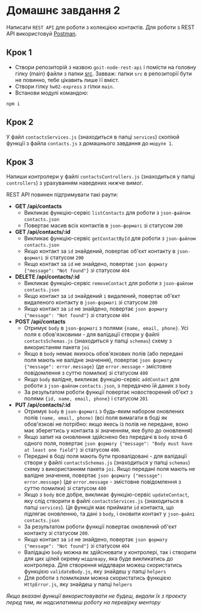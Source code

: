 # Домашнє завдання 2

Написати `REST API` для роботи з колекцією контактів. Для роботи з REST API використовуй [Postman](https://www.postman.com/).

## Крок 1

- Cтвори репозиторій з назвою `goit-node-rest-api` і помісти на головну гілку (main) файли з папки [src](https://github.com/AlonaHarnyk/node_tasks/tree/main/hw2/src). Завваж: папки `src` в репозиторії бути не повинно, тебе цікавить лише її вміст.
- Створи гілку `hw02-express` з гілки `main`.
- Встанови модулі командою:

```
npm i
```

## Крок 2

У файл `contactsServices.js` (знаходиться в папці `services`) скопіюй функції з файла `contacts.js` з домашнього завдання до `модуля 1`.

## Крок 3

Напиши контролери у файлі `contactsControllers.js` (знаходиться у папці `controllers`) з урахуванням наведених нижче вимог.

REST API повинен підтримувати такі раути:

- **GET /api/contacts**
  - Викликає функцію-сервіс `listContacts` для роботи з `json-файлом` `contacts.json`
  - Повертає масив всіх контактів в `json-форматі` зі статусом `200`
- **GET /api/contacts/:id**
  - Викликає функцію-сервіс `getContactById` для роботи з `json-файлом` `contacts.json`
  - Якщо контакт за `id` знайдений, повертає об'єкт контакту в `json-форматі` зі статусом `200`
  - Якщо контакт за `id` не знайдено, повертає `json формату {"message": "Not found"}` зі статусом `404`
- **DELETE /api/contacts/:id**
  - Викликає функцію-сервіс `removeContact` для роботи з `json-файлом` `contacts.json`
  - Якщо контакт за `id` знайдений `і` видалений, повертає об'єкт видаленого контакту в `json-форматі` зі статусом `200`
  - Якщо контакт за `id` не знайдено, повертає `json формату {"message": "Not found"}` зі статусом `404`
- **POST /api/contacts**
  - Отримує `body` в `json-форматі` з полями `{name, email, phone}`. Усі поля є обов'язковими - для валідації створи у файлі `contactsSchemas.js` (знаходиться у папці `schemas`) схему з використаням пакета `joi`
  - Якщо в `body` немає якихось обов'язкових полів (або передані поля мають не валідне значення), повертає `json формату {"message": error.message}` (де `error.message` - змістовне повідомлення з суттю помилки) зі статусом `400`
  - Якщо `body` валідне, викликає функцію-сервіс `addContact` для роботи з `json-файлом` `contacts.json`, з передачею їй даних з `body`
  - За результатом роботи функції повертає новостворений об'єкт з полями `{id, name, email, phone}` і статусом `201`
- **PUT /api/contacts/:id**
  - Отримує `body` в `json-форматі` з будь-яким набором оновлених полів `(name, email, phone)` (всі поля вимагати в боді як обов'язкові не потрібно: якщо якесь із полів не передане, воно має зберегтись у контакта зі значенням, яке було до оновлення)
  - Якщо запит на оновлення здійснено без передачі в `body` хоча б одного поля, повертає `json формату {"message": "Body must have at least one field"}` зі статусом `400`.
  - Передані в боді поля мають бути провалідовані - для валідації створи у файлі `contactsSchemas.js` (знаходиться у папці `schemas`) схему з використанням пакета `joi`. Якщо передані поля мають не валідне значення, повертає `json формату {"message": error.message}` (де `error.message` - змістовне повідомлення з суттю помилки) зі статусом `400`
  - Якщо з `body` все добре, викликає функцію-сервіс `updateContact`, яку слід створити в файлі `contactsServices.js` (знаходиться в папці `services`). Ця функція має приймати `id` контакта, що підлягає оновленню, та дані з `body`, і оновити контакт у `json-файлі` `contacts.json`
  - За результатом роботи функції повертає оновлений об'єкт контакту зі статусом `200`.
  - Якщо контакт за `id` не знайдено, повертає `json формату {"message": "Not found"}` зі статусом `404`
  - Валідацію `body` можна як здійснювати у контролері, так і створити для цих цілей окрему `міддлвару`, яка буде викликатись до контролера. Для створення міддлвари можеш скористатись функцією `validateBody.js`, яку знайдеш у папці `helpers`
  - Для роботи з помилками можна скористатись функцією `HttpError.js`, яку знайдеш у папці `helpers`

*Якщо вказані функції використовувати не будеш, видали їх з проєкту перед тим, як надсилатимеш роботу на перевірку ментору*
